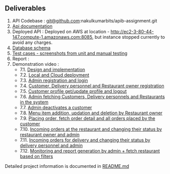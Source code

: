Deliverables
-

1. API Codebase : git@github.com:nakulkumarbits/apib-assignment.git
2. [Api documentation](https://github.com/nakulkumarbits/apib-assignment/blob/master/api-documentation.json)
3. Deployed API : Deployed on AWS at location - http://ec2-3-80-44-147.compute-1.amazonaws.com:8085, but instance stopped currently to avoid any charges.
4. [Database schema](https://github.com/nakulkumarbits/apib-assignment/tree/master/fooddeliverysystem#database-schema)
5. [Test cases - screenshots from unit and manual testing](https://github.com/nakulkumarbits/apib-assignment/tree/master/fooddeliverysystem#testing)
6. Report :
7. Demonstration video : 
   * 7.1. [Design and implementation](https://youtu.be/nWB4LxcWvgo)
   * 7.2. [Local and Cloud deployment](https://youtu.be/cQGBW1IQeQ0)
   * 7.3. [Admin registration and login](https://youtu.be/BByyj26oBXE)
   * 7.4. [Customer, Delivery personnel and Restaurant owner registration](https://youtu.be/UcYhVogLNtE)
   * 7.5. [Customer profile get/update profile and logout](https://youtu.be/bxQ1WgAv41s)
   * 7.6. [Admin fetching Customers, Delivery personnels and Restaurants in the system](https://youtu.be/iAW4JD0_cBo)
   * 7.7. [Admin deactivates a customer](https://youtu.be/SMvoO43gxpc)
   * 7.8. [Menu item addition, updation and deletion by Restaurant owner](https://youtu.be/b6uB85Yw8eA)
   * 7.9. [Placing order, fetch order detail and all orders placed by the customer](https://youtu.be/sWzZz75NLHE)
   * 7.10. [Incoming orders at the restaurant and changing their status by restaurant owner and admin](https://youtu.be/G1Dk6-jVR28)
   * 7.11. [Incoming orders for delivery and changing their status by delivery personnel and admin](https://youtu.be/4vwK3vz1oJ8)
   * 7.12. [Monitoring and report generation by admin + fetch restaurant based on filters](https://youtu.be/w3HfJvi-t-g)

Detailed project information is documented in [README.md](https://github.com/nakulkumarbits/apib-assignment/tree/master/fooddeliverysystem)
